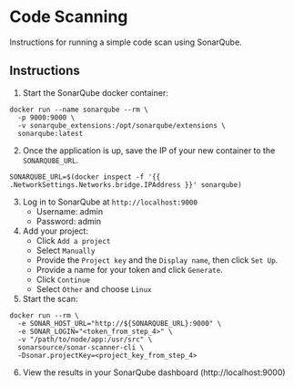 # Code Scanning

Instructions for running a simple code scan using SonarQube.

## Instructions

1. Start the SonarQube docker container:
```
docker run --name sonarqube --rm \
  -p 9000:9000 \
  -v sonarqube_extensions:/opt/sonarqube/extensions \
  sonarqube:latest
```
2. Once the application is up, save the IP of your new container to the `SONARQUBE_URL`.
```
SONARQUBE_URL=$(docker inspect -f '{{ .NetworkSettings.Networks.bridge.IPAddress }}' sonarqube)
```
3. Log in to SonarQube at `http://localhost:9000`
    * Username: admin
    * Password: admin
4. Add your project:
    * Click `Add a project`
    * Select `Manually`
    * Provide the `Project key` and the `Display name`, then click `Set Up`.
    * Provide a name for your token and click `Generate`.
    * Click `Continue`
    * Select `Other` and choose `Linux`
5. Start the scan:
```
docker run --rm \
  -e SONAR_HOST_URL="http://${SONARQUBE_URL}:9000" \
  -e SONAR_LOGIN="<token_from_step_4>" \
  -v "/path/to/node/app:/usr/src" \
  sonarsource/sonar-scanner-cli \
  -Dsonar.projectKey=<project_key_from_step_4>
```
6. View the results in your SonarQube dashboard (http://localhost:9000)

